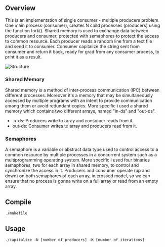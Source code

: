 ## Overview

This is an implementation of single consumer - multiple producers problem. One main process (consumer), creates N child processes (producers) using the function fork(). Shared memory is used to exchange data between producers and consumer, protected with semaphores to protect the access to common resource. Each producer reads a random line from a text file and send it to consumer. Consumer capitalize the string sent from consumer and return it back, ready for grad from any consumer process, to print it as a result.

![Structure](https://github.com/chanioxaris/Processes-SharedMemory-Semaphores/blob/master/img/figure.png)


### Shared Memory

Shared memory is a method of inter-process communication (IPC) between different processes. Moreover it's a memory that may be simultaneously accessed by multiple programs with an intent to provide communication among them or avoid redundant copies. More specific i used a shared memory which contains two different arrays, named "in-ds" and "out-ds".

- in-ds: Producers write to array and consumer reads from it.
- out-ds: Consumer writes to array and producers read from it.

### Semaphores

Α semaphore is a variable or abstract data type used to control access to a common resource by multiple processes in a concurrent system such as a multiprogramming operating system. More specific i used four binaries semaphores, two for each array in shared memory, to control and synchronize the access in it. Producers and consumer operate (up and down) on both semaphores of each array, in crossed model, so we can ensure that no process is gonna write on a full array or read from an empty array.


## Compile

`./makefile`

## Usage

`./capitalize -N [number of producers] -K [number of iterations]`
